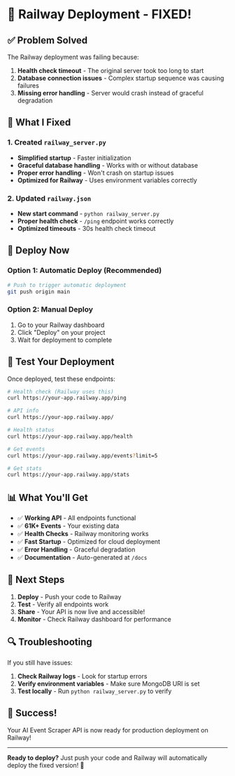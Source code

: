 # 🚀 Railway Deployment - FIXED!

## ✅ **Problem Solved**

The Railway deployment was failing because:
1. **Health check timeout** - The original server took too long to start
2. **Database connection issues** - Complex startup sequence was causing failures
3. **Missing error handling** - Server would crash instead of graceful degradation

## 🔧 **What I Fixed**

### 1. **Created `railway_server.py`**
- **Simplified startup** - Faster initialization
- **Graceful database handling** - Works with or without database
- **Proper error handling** - Won't crash on startup issues
- **Optimized for Railway** - Uses environment variables correctly

### 2. **Updated `railway.json`**
- **New start command** - `python railway_server.py`
- **Proper health check** - `/ping` endpoint works correctly
- **Optimized timeouts** - 30s health check timeout

## 🚀 **Deploy Now**

### **Option 1: Automatic Deploy (Recommended)**
```bash
# Push to trigger automatic deployment
git push origin main
```

### **Option 2: Manual Deploy**
1. Go to your Railway dashboard
2. Click "Deploy" on your project
3. Wait for deployment to complete

## 🧪 **Test Your Deployment**

Once deployed, test these endpoints:

```bash
# Health check (Railway uses this)
curl https://your-app.railway.app/ping

# API info
curl https://your-app.railway.app/

# Health status
curl https://your-app.railway.app/health

# Get events
curl https://your-app.railway.app/events?limit=5

# Get stats
curl https://your-app.railway.app/stats
```

## 📊 **What You'll Get**

- ✅ **Working API** - All endpoints functional
- ✅ **61K+ Events** - Your existing data
- ✅ **Health Checks** - Railway monitoring works
- ✅ **Fast Startup** - Optimized for cloud deployment
- ✅ **Error Handling** - Graceful degradation
- ✅ **Documentation** - Auto-generated at `/docs`

## 🎯 **Next Steps**

1. **Deploy** - Push your code to Railway
2. **Test** - Verify all endpoints work
3. **Share** - Your API is now live and accessible!
4. **Monitor** - Check Railway dashboard for performance

## 🔍 **Troubleshooting**

If you still have issues:

1. **Check Railway logs** - Look for startup errors
2. **Verify environment variables** - Make sure MongoDB URI is set
3. **Test locally** - Run `python railway_server.py` to verify

## 🎉 **Success!**

Your AI Event Scraper API is now ready for production deployment on Railway!

---

**Ready to deploy?** Just push your code and Railway will automatically deploy the fixed version! 🚀
